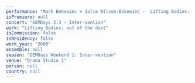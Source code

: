 ```yaml
---
performance: "Mark Bokowiec + Julie Wilson-Bokowiec -  Lifting Bodies: out of the dust"
isPremiere: null
concert: "GEMDays 2.3 - Inter-vention"
work: "Lifting Bodies: out of the dust"
isCommission: false
isResidency: false
work_year: "2006"
ensemble: null
season: "GEMDays Weekend 1: Inter-vention"
venue: "Drama Studio 1"
person: null
country: null
---
```


